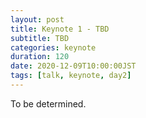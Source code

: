 ```yaml
---
layout: post
title: Keynote 1 - TBD 
subtitle: TBD
categories: keynote
duration: 120
date: 2020-12-09T10:00:00JST
tags: [talk, keynote, day2]
---
```


To be determined.

